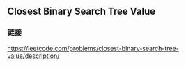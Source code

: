 ## Closest Binary Search Tree Value  
### 链接  
https://leetcode.com/problems/closest-binary-search-tree-value/description/